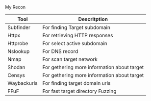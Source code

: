 My Recon  

| Tool | Descritption |
|--------|------|
| Subfinder | For finding Target subdomain |
| Httpx | For retrieving HTTP responses |
| Httprobe | For select active subdomain |
| Nslookup | For DNS record |
| Nmap | For scan target network |
| Shodan | For gethering more information about target |
| Censys | For gethering more information about target |
| Waybackurls | For finding target domain urls |
| FFuF | For fast target directory Fuzzing |

